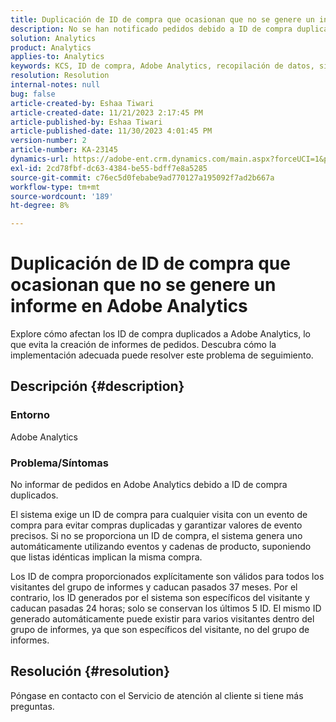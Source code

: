 ```yaml
---
title: Duplicación de ID de compra que ocasionan que no se genere un informe en Adobe Analytics
description: No se han notificado pedidos debido a ID de compra duplicados. Este problema se produce porque estos ID no se transmiten en la implementación.
solution: Analytics
product: Analytics
applies-to: Analytics
keywords: KCS, ID de compra, Adobe Analytics, recopilación de datos, sin informes, preguntas frecuentes
resolution: Resolution
internal-notes: null
bug: false
article-created-by: Eshaa Tiwari
article-created-date: 11/21/2023 2:17:45 PM
article-published-by: Eshaa Tiwari
article-published-date: 11/30/2023 4:01:45 PM
version-number: 2
article-number: KA-23145
dynamics-url: https://adobe-ent.crm.dynamics.com/main.aspx?forceUCI=1&pagetype=entityrecord&etn=knowledgearticle&id=2863b9bc-7888-ee11-8179-6045bd006268
exl-id: 2cd78fbf-dc63-4384-be55-bdff7e8a5285
source-git-commit: c76ec5d0febabe9ad770127a195092f7ad2b667a
workflow-type: tm+mt
source-wordcount: '189'
ht-degree: 8%

---
```


# Duplicación de ID de compra que ocasionan que no se genere un informe en Adobe Analytics


Explore cómo afectan los ID de compra duplicados a Adobe Analytics, lo que evita la creación de informes de pedidos. Descubra cómo la implementación adecuada puede resolver este problema de seguimiento.

## Descripción {#description}


### Entorno

Adobe Analytics

### <b>Problema/Síntomas</b>

No informar de pedidos en Adobe Analytics debido a ID de compra duplicados.

El sistema exige un ID de compra para cualquier visita con un evento de compra para evitar compras duplicadas y garantizar valores de evento precisos. Si no se proporciona un ID de compra, el sistema genera uno automáticamente utilizando eventos y cadenas de producto, suponiendo que listas idénticas implican la misma compra.

Los ID de compra proporcionados explícitamente son válidos para todos los visitantes del grupo de informes y caducan pasados 37 meses. Por el contrario, los ID generados por el sistema son específicos del visitante y caducan pasadas 24 horas; solo se conservan los últimos 5 ID. El mismo ID generado automáticamente puede existir para varios visitantes dentro del grupo de informes, ya que son específicos del visitante, no del grupo de informes.


## Resolución {#resolution}


Póngase en contacto con el Servicio de atención al cliente si tiene más preguntas.
